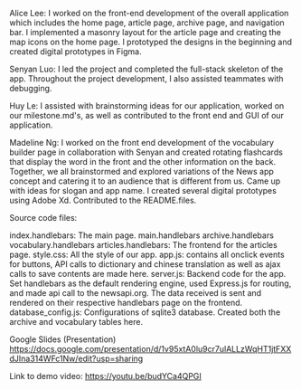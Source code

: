 Alice Lee: I worked on the front-end development of the overall application which includes the home page, 
article page, archive page, and navigation bar. I implemented a masonry layout for the article page 
and creating the map icons on the home page. I prototyped the designs in the beginning and created digital prototypes in Figma. 

Senyan Luo: I led the project and completed the full-stack skeleton of the app. Throughout the project development, I also assisted teammates with debugging. 

Huy Le: I assisted with brainstorming ideas for our application, worked on our milestone.md's, as well as contributed to the front end and GUI of our application.

Madeline Ng: I worked on the front end development of the vocabulary builder page in collaboration with Senyan and created rotating flashcards that display the word in the front and the other information on the back. Together, we all brainstormed and explored variations of the News app concept and catering it to an audience that is different from us. Came up with ideas for slogan and app name. I created several digital prototypes using Adobe Xd. Contributed to the README.files. 

Source code files: 

index.handlebars: The main page. 
main.handlebars 
archive.handlebars
vocabulary.handlebars
articles.handlebars: The frontend for the articles page. 
style.css: All the style of our app. 
app.js: contains all onclick events for buttons, API calls to dictionary and chinese translation as well as ajax calls to save contents are made here. 
server.js: Backend code for the app. Set handlebars as the default rendering engine, used Express.js for routing, and made api call to the newsapi.org. The data received is sent and rendered on their respective handlebars page on the frontend. 
database_config.js: Configurations of sqlite3 database. Created both the archive and vocabulary tables here. 


Google Slides (Presentation) 
https://docs.google.com/presentation/d/1v95xtA0lu9cr7ulALLzWqHT1jtFXXdJIna314WFc1Nw/edit?usp=sharing

Link to demo video: https://youtu.be/budYCa4QPGI

